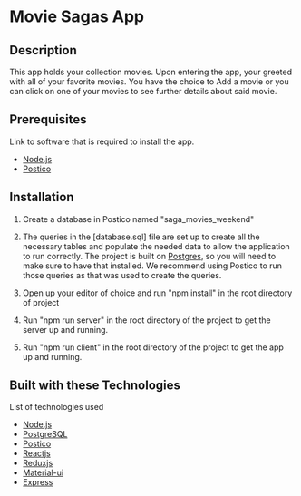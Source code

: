 # Movie Sagas App

## Description

This app holds your collection movies. Upon entering the app, your greeted with all of your favorite movies.
You have the choice to Add a movie or you can click on one of your movies to see further details about said movie.

## Prerequisites

Link to software that is required to install the app.
* [Node.js](https://nodejs.org/)
* [Postico](https://eggerapps.at/postico/)

## Installation

1. Create a database in Postico named "saga_movies_weekend"
2. The queries in the [database.sql] file are set up to create all the necessary tables and populate the needed data to allow the application to run correctly. The project is built on [Postgres](https://www.postgresql.org/download/), so you will need to make sure to have that installed. We recommend using Postico to run those queries as that was used to create the queries.

3. Open up your editor of choice and run "npm install" in the root directory of project
4. Run "npm run server" in the root directory of the project to get the server up and running.
5. Run "npm run client" in the root directory of the project to get the app up and running.

## Built with these Technologies

List of technologies used
* [Node.js](https://nodejs.org/)
* [PostgreSQL](https://www.postgresql.org/)
* [Postico](https://eggerapps.at/postico/)
* [Reactjs](https://reactjs.org/)
* [Reduxjs](https://redux.js.org/)
* [Material-ui](https://material-ui.com/)
* [Express](https://expressjs.com/)